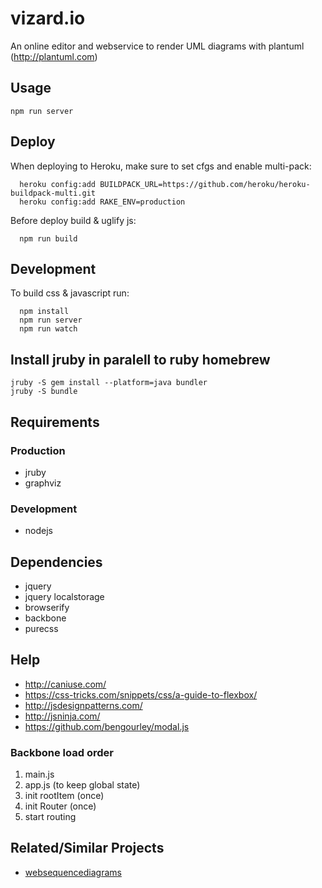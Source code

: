 # vizard.io

An online editor and webservice to render UML diagrams with plantuml (http://plantuml.com)

## Usage

```
npm run server
```

## Deploy

When deploying to Heroku, make sure to set cfgs and enable multi-pack:

```  
  heroku config:add BUILDPACK_URL=https://github.com/heroku/heroku-buildpack-multi.git
  heroku config:add RAKE_ENV=production
```

Before deploy build & uglify js:

```
  npm run build
```


## Development

To build css & javascript run:

```
  npm install
  npm run server
  npm run watch
```


## Install jruby in paralell to ruby homebrew

```
jruby -S gem install --platform=java bundler
jruby -S bundle
```

## Requirements

### Production
  - jruby
  - graphviz


### Development
  - nodejs


## Dependencies
  - jquery
  - jquery localstorage
  - browserify
  - backbone
  - purecss


## Help

- http://caniuse.com/
- https://css-tricks.com/snippets/css/a-guide-to-flexbox/
- http://jsdesignpatterns.com/
- http://jsninja.com/
- https://github.com/bengourley/modal.js


### Backbone load order

  1. main.js
  2. app.js (to keep global state)
  3. init rootItem (once)
  4. init Router (once)
  5. start routing


## Related/Similar Projects

  * [websequencediagrams](https://www.websequencediagrams.com)
